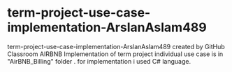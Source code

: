 # term-project-use-case-implementation-ArslanAslam489
term-project-use-case-implementation-ArslanAslam489 created by GitHub Classroom
AIRBNB
Implementation of term project individual use case is in "AirBNB_Billing" folder .
for implementation i used C# language.
